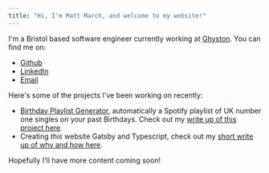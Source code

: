 ```yaml
---
title: "Hi, I'm Matt March, and welcome to my website!"
---
```


I'm a Bristol based software engineer currently working at [Ghyston](https://www.ghyston.com/). You can find me on:

* [Github](https://github.com/mattmarch>Github)
* [LinkedIn](https://www.linkedin.com/in/matthew-march-a75b21121/)
* [Email](mailto:me@mattmarch.co.uk)

Here's some of the projects I've been working on recently:

* [Birthday Playlist Generator](https://playlist.mattmarch.co.uk), automatically a Spotify playlist of UK number one singles on your past Birthdays. Check out my [write up of this project here](/birthday-playlist).
* Creating _this_ website Gatsby and Typescript, check out my [short write up of why and how here](/new-website).

Hopefully I'll have more content coming soon!
